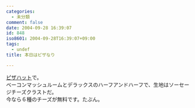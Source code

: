 ```yaml
---
categories:
  - 未分類
comment: false
date: 2004-09-28 16:39:07
id: 848
iso8601: 2004-09-28T16:39:07+09:00
tags:
  - undef
title: 本日はピザなり

---
```


<div class="entry-body">
                                 <p><a href="https://pizzahut.jp/pc/top">ピザハット</a>で。<br />
ベーコンマッシュルームとデラックスのハーフアンドハーフで、生地はソーセージチーズクラストだ。<br />
今なら６種のチーズが無料です。たぶん。</p>
                              </div>    	